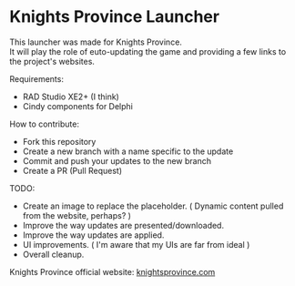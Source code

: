 # Knights Province Launcher

This launcher was made for Knights Province.  
It will play the role of euto-updating the game and providing a few links to the project's websites.

Requirements:
  * RAD Studio XE2+ (I think)
  * Cindy components for Delphi

How to contribute:
  * Fork this repository
  * Create a new branch with a name specific to the update
  * Commit and push your updates to the new branch
  * Create a PR (Pull Request)

TODO:
  * Create an image to replace the placeholder. ( Dynamic content pulled from the website, perhaps? )
  * Improve the way updates are presented/downloaded.
  * Improve the way updates are applied.
  * UI improvements. ( I'm aware that my UIs are far from ideal )
  * Overall cleanup.

Knights Province official website: [knightsprovince.com](http://knightsprovince.com)
